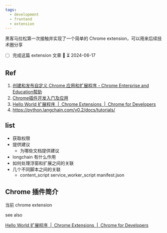 ```yaml
---
tags:
  - development
  - frontend
  - extension
---
```

黑客马拉松第一次接触并实现了一个简单的 Chrome extension，可以用来后续技术圈分享

- [ ] 完成这篇 extension 文章 🔼 ⏳ 2024-06-17 
## Ref

1. [创建和发布自定义 Chrome 应用和扩展程序 - Chrome Enterprise and Education帮助](https://support.google.com/chrome/a/answer/2714278?hl=zh-Hans)
2. [Chrome插件开发入门及应用](https://xiaomi.f.mioffice.cn/docx/doxk4wnDOByOyLRlPLhYpvY9gct)
3. [Hello World 扩展程序  |  Chrome Extensions  |  Chrome for Developers](https://developer.chrome.com/docs/extensions/get-started/tutorial/hello-world)
4. https://python.langchain.com/v0.2/docs/tutorials/

## list

* 获取权限
* 提供建议
	* 为哪些文档提供建议
* longchain 有什么作用
* 如何处理浮窗和扩展之间的关联
* 几个不同脚本之间的关联
	* content_script service_worker_script manifest.json

## Chrome 插件简介

当前 chrome extension 

see also

[Hello World 扩展程序  |  Chrome Extensions  |  Chrome for Developers](https://developer.chrome.com/docs/extensions/get-started/tutorial/hello-world)